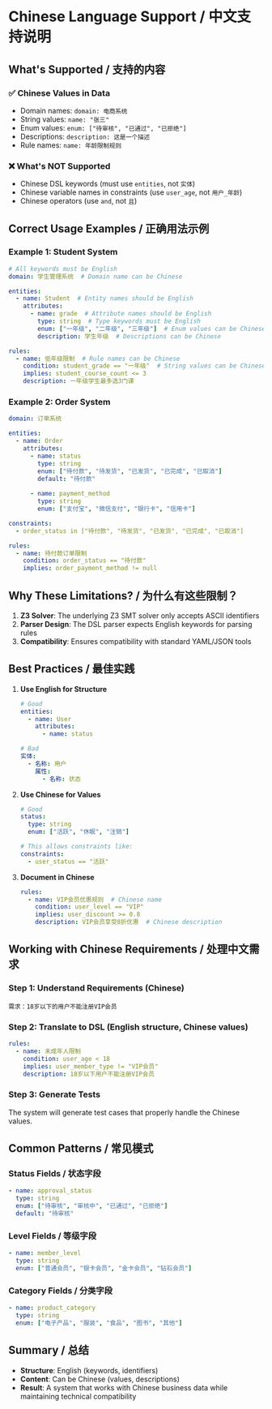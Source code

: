 # Chinese Language Support / 中文支持说明

## What's Supported / 支持的内容

### ✅ Chinese Values in Data
- Domain names: `domain: 电商系统`
- String values: `name: "张三"`
- Enum values: `enum: ["待审核", "已通过", "已拒绝"]`
- Descriptions: `description: 这是一个描述`
- Rule names: `name: 年龄限制规则`

### ❌ What's NOT Supported
- Chinese DSL keywords (must use `entities`, not `实体`)
- Chinese variable names in constraints (use `user_age`, not `用户_年龄`)
- Chinese operators (use `and`, not `且`)

## Correct Usage Examples / 正确用法示例

### Example 1: Student System
```yaml
# All keywords must be English
domain: 学生管理系统  # Domain name can be Chinese

entities:
  - name: Student  # Entity names should be English
    attributes:
      - name: grade  # Attribute names should be English
        type: string  # Type keywords must be English
        enum: ["一年级", "二年级", "三年级"]  # Enum values can be Chinese
        description: 学生年级  # Descriptions can be Chinese

rules:
  - name: 低年级限制  # Rule names can be Chinese
    condition: student_grade == "一年级"  # String values can be Chinese
    implies: student_course_count <= 3
    description: 一年级学生最多选3门课
```

### Example 2: Order System
```yaml
domain: 订单系统

entities:
  - name: Order
    attributes:
      - name: status
        type: string
        enum: ["待付款", "待发货", "已发货", "已完成", "已取消"]
        default: "待付款"
      
      - name: payment_method
        type: string
        enum: ["支付宝", "微信支付", "银行卡", "信用卡"]

constraints:
  - order_status in ["待付款", "待发货", "已发货", "已完成", "已取消"]

rules:
  - name: 待付款订单限制
    condition: order_status == "待付款"
    implies: order_payment_method != null
```

## Why These Limitations? / 为什么有这些限制？

1. **Z3 Solver**: The underlying Z3 SMT solver only accepts ASCII identifiers
2. **Parser Design**: The DSL parser expects English keywords for parsing rules
3. **Compatibility**: Ensures compatibility with standard YAML/JSON tools

## Best Practices / 最佳实践

1. **Use English for Structure**
   ```yaml
   # Good
   entities:
     - name: User
       attributes:
         - name: status
   
   # Bad
   实体:
     - 名称: 用户
       属性:
         - 名称: 状态
   ```

2. **Use Chinese for Values**
   ```yaml
   # Good
   status:
     type: string
     enum: ["活跃", "休眠", "注销"]
   
   # This allows constraints like:
   constraints:
     - user_status == "活跃"
   ```

3. **Document in Chinese**
   ```yaml
   rules:
     - name: VIP会员优惠规则  # Chinese name
       condition: user_level == "VIP"
       implies: user_discount >= 0.8
       description: VIP会员享受8折优惠  # Chinese description
   ```

## Working with Chinese Requirements / 处理中文需求

### Step 1: Understand Requirements (Chinese)
```
需求：18岁以下的用户不能注册VIP会员
```

### Step 2: Translate to DSL (English structure, Chinese values)
```yaml
rules:
  - name: 未成年人限制
    condition: user_age < 18
    implies: user_member_type != "VIP会员"
    description: 18岁以下用户不能注册VIP会员
```

### Step 3: Generate Tests
The system will generate test cases that properly handle the Chinese values.

## Common Patterns / 常见模式

### Status Fields / 状态字段
```yaml
- name: approval_status
  type: string
  enum: ["待审核", "审核中", "已通过", "已拒绝"]
  default: "待审核"
```

### Level Fields / 等级字段
```yaml
- name: member_level
  type: string
  enum: ["普通会员", "银卡会员", "金卡会员", "钻石会员"]
```

### Category Fields / 分类字段
```yaml
- name: product_category
  type: string
  enum: ["电子产品", "服装", "食品", "图书", "其他"]
```

## Summary / 总结

- **Structure**: English (keywords, identifiers)
- **Content**: Can be Chinese (values, descriptions)
- **Result**: A system that works with Chinese business data while maintaining technical compatibility
